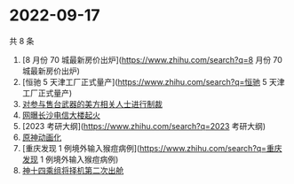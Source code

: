 # 2022-09-17

共 8 条

<!-- BEGIN ZHIHUSEARCH -->
<!-- 最后更新时间 Sat Sep 17 2022 09:03:19 GMT+0800 (China Standard Time) -->
1. [8 月份 70 城最新房价出炉](https://www.zhihu.com/search?q=8 月份 70 城最新房价出炉)
1. [恒驰 5 天津工厂正式量产](https://www.zhihu.com/search?q=恒驰 5 天津工厂正式量产)
1. [对参与售台武器的美方相关人士进行制裁](https://www.zhihu.com/search?q=对参与售台武器的美方相关人士进行制裁)
1. [网曝长沙电信大楼起火](https://www.zhihu.com/search?q=网曝长沙电信大楼起火)
1. [2023 考研大纲](https://www.zhihu.com/search?q=2023 考研大纲)
1. [原神动画化](https://www.zhihu.com/search?q=原神动画化)
1. [重庆发现 1 例境外输入猴痘病例](https://www.zhihu.com/search?q=重庆发现 1 例境外输入猴痘病例)
1. [神十四乘组将择机第二次出舱](https://www.zhihu.com/search?q=神十四乘组将择机第二次出舱)
<!-- END ZHIHUSEARCH -->
